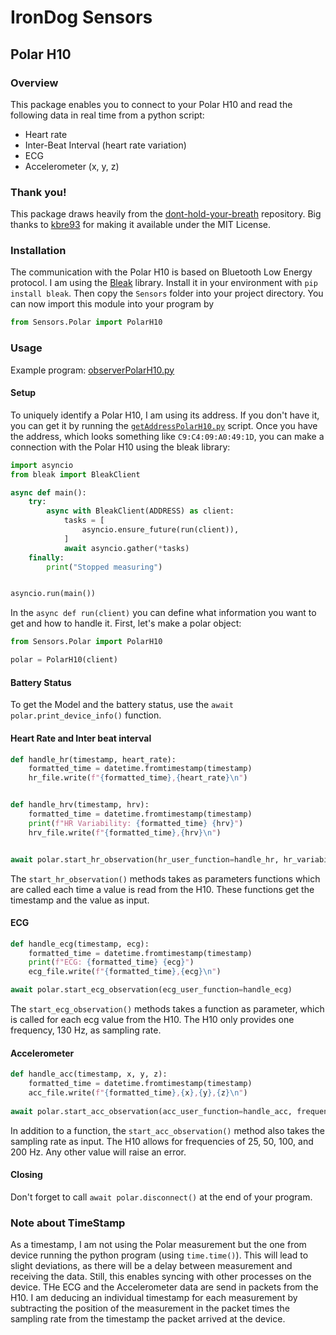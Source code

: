 # IronDog Sensors

## Polar H10

### Overview

This package enables you to connect to your Polar H10 and read the following data in real time from a python script: 
- Heart rate
- Inter-Beat Interval (heart rate variation)
- ECG
- Accelerometer (x, y, z)

### Thank you!

This package draws heavily from the [dont-hold-your-breath](https://github.com/kbre93/dont-hold-your-breath) 
repository. Big thanks to [kbre93](https://github.com/kbre93) for making it available under the MIT License.

### Installation

The communication with the Polar H10 is based on Bluetooth Low Energy protocol. I am using the 
[Bleak](https://github.com/hbldh/bleak) library. Install it in your environment with `pip install bleak`.
Then copy the `Sensors` folder into your project directory. You can now import this module into your program by

```python
from Sensors.Polar import PolarH10
```

### Usage

Example program: [observerPolarH10.py](./observePolarH10.py)

#### Setup

To uniquely identify a Polar H10, I am using its address. If you don't have it, you can get it by running the 
[`getAddressPolarH10.py`](./getAddressPolarH10.py) script. Once you have the address, which looks something like 
`C9:C4:09:A0:49:1D`, you can make a connection with the Polar H10 using the bleak library:

```python
import asyncio
from bleak import BleakClient

async def main():
    try:
        async with BleakClient(ADDRESS) as client:
            tasks = [
                asyncio.ensure_future(run(client)),
            ]
            await asyncio.gather(*tasks)
    finally:
        print("Stopped measuring")


asyncio.run(main())
```

In the `async def run(client)` you can define what information you want to get and how to handle it. First, let's 
make a polar object:

```python
from Sensors.Polar import PolarH10

polar = PolarH10(client)
```
#### Battery Status

To get the Model and the battery status, use the `await polar.print_device_info()` function.

#### Heart Rate and Inter beat interval

```python
def handle_hr(timestamp, heart_rate):
    formatted_time = datetime.fromtimestamp(timestamp)
    hr_file.write(f"{formatted_time},{heart_rate}\n")


def handle_hrv(timestamp, hrv):
    formatted_time = datetime.fromtimestamp(timestamp)
    print(f"HR Variability: {formatted_time} {hrv}")
    hrv_file.write(f"{formatted_time},{hrv}\n")


await polar.start_hr_observation(hr_user_function=handle_hr, hr_variability_user_function=handle_hrv)
```

The `start_hr_observation()` methods takes as parameters functions which are called each time a value is read from 
the H10. These functions get the timestamp and the value as input. 

#### ECG

```python
def handle_ecg(timestamp, ecg):
    formatted_time = datetime.fromtimestamp(timestamp)
    print(f"ECG: {formatted_time} {ecg}")
    ecg_file.write(f"{formatted_time},{ecg}\n")

await polar.start_ecg_observation(ecg_user_function=handle_ecg)
```

The `start_ecg_observation()` methods takes a function as parameter, which is called for each ecg value from the H10.
The H10 only provides one frequency, 130 Hz, as sampling rate.

#### Accelerometer

```python
def handle_acc(timestamp, x, y, z):
    formatted_time = datetime.fromtimestamp(timestamp)
    acc_file.write(f"{formatted_time},{x},{y},{z}\n")
    
await polar.start_acc_observation(acc_user_function=handle_acc, frequency=25)
```
In addition to a function, the `start_acc_observation()` method also takes the sampling rate as input. The H10 
allows for frequencies of 25, 50, 100, and 200 Hz. Any other value will raise an error.

#### Closing 

Don't forget to call `await polar.disconnect()` at the end of your program.

### Note about TimeStamp

As a timestamp, I am not using the Polar measurement but the one from device running the python program (using 
`time.time()`). This will lead 
to slight deviations, as there will be a delay between measurement and receiving the data. Still, this enables 
syncing with other processes on the device. THe ECG and the Accelerometer data are send in packets from the H10. I 
am deducing an individual timestamp for each measurement by subtracting the position of the measurement in the 
packet times the sampling rate from the timestamp the packet arrived at the device.